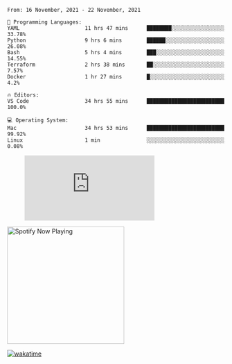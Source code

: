 <!--START_SECTION:waka-->
```text
From: 16 November, 2021 - 22 November, 2021

💬 Programming Languages: 
YAML                     11 hrs 47 mins      ████████░░░░░░░░░░░░░░░░░   33.78% 
Python                   9 hrs 6 mins        ██████░░░░░░░░░░░░░░░░░░░   26.08% 
Bash                     5 hrs 4 mins        ███░░░░░░░░░░░░░░░░░░░░░░   14.55% 
Terraform                2 hrs 38 mins       ██░░░░░░░░░░░░░░░░░░░░░░░   7.57% 
Docker                   1 hr 27 mins        █░░░░░░░░░░░░░░░░░░░░░░░░   4.2%

🔥 Editors: 
VS Code                  34 hrs 55 mins      █████████████████████████   100.0%

💻 Operating System: 
Mac                      34 hrs 53 mins      █████████████████████████   99.92% 
Linux                    1 min               ░░░░░░░░░░░░░░░░░░░░░░░░░   0.08%

```


<!--END_SECTION:waka-->

<figure><embed src="https://wakatime.com/share/@gregnrobinson/001c6d31-0c95-44f9-b6d7-9fd705354f62.svg"></embed></figure>

[<img src="https://spotify-now-playing-cyan-seven.vercel.app/api/spotify-playing" alt="Spotify Now Playing" width="270" />](https://open.spotify.com/user/gregnrobinson-ca)

[![wakatime](https://wakatime.com/badge/user/37718f76-572e-4513-b2c5-41c4d93d287a.svg)](https://wakatime.com/@37718f76-572e-4513-b2c5-41c4d93d287a)



